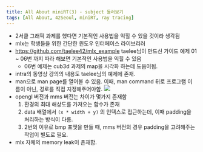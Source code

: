 ```yaml
---
title: All About miniRT(3) - subject 둘러보기
tags: [All About, 42Seoul, miniRT, ray tracing]
---
```


- 2서클 그래픽 과제를 했다면 기본적인 사용법을 익힐 수 있을 것이라 생각됨
- mlx는 학생들을 위한 간단한 윈도우 인터페이스 라이브리러
- https://github.com/taelee42/mlx_example
  taelee님이 만드신 가이드 예제 01 ~ 06번 까지 따라 해보면 기본적인 사용법을 익힐 수 있음
  - 06번 예제는 cub3d 과제의 map을 시각화 하는데 도움이됨.
- intra의 동영상 강의의 내용도 taelee님의 예제에 존재.
- man으로 man page를 열어볼 수 있음. 이때, man command 뒤로 프로그램 이름이 아닌, 경로를 직접 지정해주어야함.
  ![](https://i.imgur.com/T4OBFGI.png)
- opengl 버전과 mms 버전는 차이가 몇가지 존재함
  1. 환경의 최대 해상도를 가져오는 함수가 존재
  2. data 배열에서 `(x * width + y)` 의 인덱스로 접근하는데, 이때 padding을 처리하는 방식이 다름.
  3. 2번의 이유로 bmp 포멧을 만들 때, mms 버전의 경우 padding을 고려해주는 작업이 별도로 필요.
- mlx 자체의 memory leak이 존재함.

